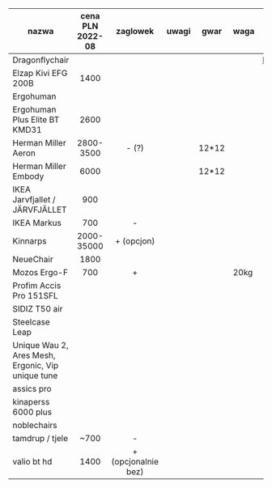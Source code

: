 | nazwa                                                | cena PLN 2022-08   | zaglowek            | uwagi                       | gwar  | waga  | link                            |
| ---------------------------------------------------- | :----------------: | :-----------------: | :-------------------------: | ----- | ----- | ----                            |
| Dragonflychair                                       |                    |                     |                             |       |       | https://www.dragonflychair.com/ |
| Elzap Kivi EFG 200B                                  | 1400               |                     |                             |       |       |                                 |
| Ergohuman                                            |                    |                     |                             |       |       |                                 |
| Ergohuman Plus Elite BT KMD31                        | 2600               |                     |                             |       |       |                                 |
| Herman Miller Aeron                                  | 2800-3500          | - (?)               |                             | 12*12 |       |                                 |
| Herman Miller Embody                                 | 6000               |                     |                             | 12*12 |       |                                 |
| IKEA Jarvfjallet / JÄRVFJÄLLET                       | 900                |                     |                             |       |       |                                 |
| IKEA Markus                                          | 700                | -                   |                             |       |       |                                 |
| Kinnarps                                             | 2000-35000         | + (opcjon)          |                             |       |       |                                 |
| NeueChair                                            | 1800               |                     |                             |       |       |                                 |
| Mozos Ergo-F                                         | 700                | +                   |                             |       | 20kg  |                                 |
| Profim Accis Pro 151SFL                              |                    |                     |                             |       |       |                                 |
| SIDIZ T50 air                                        |                    |                     |                             |       |       |                                 |
| Steelcase Leap                                       |                    |                     |                             |       |       |                                 |
| Unique Wau 2, Ares Mesh, Ergonic, Vip   unique tune  |                    |                     |                             |       |       |                                 |
| assics pro                                           |                    |                     |                             |       |       |                                 |
| kinaperss 6000 plus                                  |                    |                     |                             |       |       |                                 |
| noblechairs                                          |                    |                     |                             |       |       |                                 |
| tamdrup / tjele                                      | ~700               | -                   |                             |       |       |                                 |
| valio bt hd                                          | 1400               | + (opcjonalnie bez) |                             |       |       |                                 |

